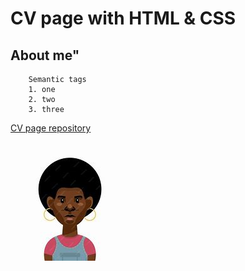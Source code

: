# CV page with HTML & CSS

## About me"

```
    Semantic tags
    1. one
    2. two
    3. three
```

[CV page repository](https://github.com/baimyrza-ux/cv_page_frontender1)

![image](ismailov2107/img2.jpeg)
